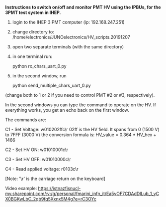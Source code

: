 **Instructions to switch on/off and monitor PMT HV using the IPBUs, for the 3PMT test system in IHEP.**

1) login to the IHEP 3 PMT computer (ip: 192.168.247.251)

2) change directory to:
   /home/electronics/JUNOelectronics/HV_scripts.20191207

3) open two separate terminals (with the same directory)

4) in one terminal run:

    python rx_chars_uart_0.py

5) in the second window, run

    python send_multiple_chars_uart_0.py

(change both to 1 or 2 if you need to control PMT #2 or #3, respectively).

In the second windows yu can type the command to operate on the HV. If
everything works, you get an echo back on the first window.

The commands are:

C1 - Set Voltage:    w010202ffc\r
 02ff is the HV field. It spans from 0 (1500 V) to 7FFF (3000 V)
 the conversion formula is: HV_value = 0.364 * HV_hex + 1466

C2 - Set HV ON:      w01010001c\r

C3 - Set HV OFF:     w01010000c\r

C4 - Read applied voltage:  r0103c\r

[Note: '\r' is the carriage return on the keyboard]

Video example: https://istnazfisnucl-my.sharepoint.com/:v:/g/personal/fmarini_infn_it/Ea5vOF7CDAdDlLub_1_yCX0BGKwLbC_2qb9fq5Xxnx5M4g?e=rC3OYc
